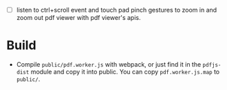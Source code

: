 - [ ] listen to ctrl+scroll event and touch pad pinch gestures to zoom in and zoom out pdf viewer with pdf viewer's apis.

# Build
- Compile `public/pdf.worker.js` with webpack, or just find it in the `pdfjs-dist` module and copy it into public. You can copy `pdf.worker.js.map` to `public/`.